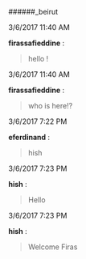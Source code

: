 ######_beirut

3/6/2017 11:40 AM

 **firassafieddine** :

 >hello !

3/6/2017 11:40 AM

 **firassafieddine** :

 >who is here!?

3/6/2017 7:22 PM

 **eferdinand** :

 >hish 

3/6/2017 7:23 PM

 **hish** :

 >Hello

3/6/2017 7:23 PM

 **hish** :

 >Welcome Firas

